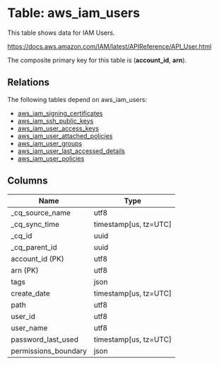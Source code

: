 # Table: aws_iam_users

This table shows data for IAM Users.

https://docs.aws.amazon.com/IAM/latest/APIReference/API_User.html

The composite primary key for this table is (**account_id**, **arn**).

## Relations

The following tables depend on aws_iam_users:
  - [aws_iam_signing_certificates](aws_iam_signing_certificates)
  - [aws_iam_ssh_public_keys](aws_iam_ssh_public_keys)
  - [aws_iam_user_access_keys](aws_iam_user_access_keys)
  - [aws_iam_user_attached_policies](aws_iam_user_attached_policies)
  - [aws_iam_user_groups](aws_iam_user_groups)
  - [aws_iam_user_last_accessed_details](aws_iam_user_last_accessed_details)
  - [aws_iam_user_policies](aws_iam_user_policies)

## Columns

| Name          | Type          |
| ------------- | ------------- |
|_cq_source_name|utf8|
|_cq_sync_time|timestamp[us, tz=UTC]|
|_cq_id|uuid|
|_cq_parent_id|uuid|
|account_id (PK)|utf8|
|arn (PK)|utf8|
|tags|json|
|create_date|timestamp[us, tz=UTC]|
|path|utf8|
|user_id|utf8|
|user_name|utf8|
|password_last_used|timestamp[us, tz=UTC]|
|permissions_boundary|json|